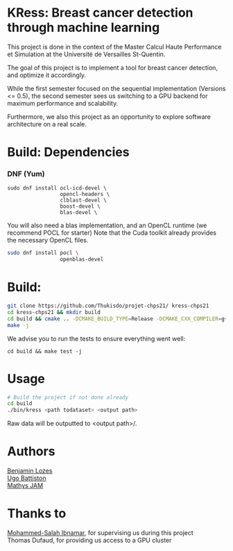 # KRess: Breast cancer detection through machine learning

This project is done in the context of the Master Calcul Haute Performance et Simulation at the Université de Versailles St-Quentin.

The goal of this project is to implement a tool for breast cancer detection, and optimize it accordingly.

While the first semester focused on the sequential implementation (Versions <= 0.5), the second semester sees us switching to a GPU backend for maximum performance and scalability.

Furthermore, we also this project as an opportunity to explore software architecture on a real scale.

# Build: Dependencies

### DNF (Yum)

```
sudo dnf install ocl-icd-devel \
                 opencl-headers \
                 clblast-devel \
                 boost-devel \
                 blas-devel \
```

You will also need a blas implementation, and an OpenCL runtime (we recommend POCL for starter)
Note that the Cuda toolkit already provides the necessary OpenCL files.

```sh
sudo dnf install pocl \
                 openblas-devel
```

# Build:

```sh
git clone https://github.com/Thukisdo/projet-chps21/ kress-chps21
cd kress-chps21 && mkdir build
cd build && cmake .. -DCMAKE_BUILD_TYPE=Release -DCMAKE_CXX_COMPILER=g++
make -j
```

We advise you to run the tests to ensure everything went well:

```
cd build && make test -j
```

# Usage

```sh
# Build the project if not done already
cd build
./bin/kress <path todataset> <output path>
```

Raw data will be outputted to \<output path\>/.

# Authors
  
  [Benjamin Lozes](https://github.com/byjtew)  \
  [Ugo Battiston](https://github.com/johnkyky)  \
  [Mathys JAM](https://github.com/Thukisdo)

# Thanks to
  [Mohammed-Salah Ibnamar](https://github.com/yaspr), for supervising us during this project \
  Thomas Dufaud, for providing us access to a GPU cluster
